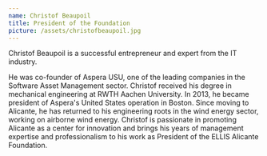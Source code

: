 ```yaml
---
name: Christof Beaupoil
title: President of the Foundation
picture: /assets/christofbeaupoil.jpg
---
```


Christof Beaupoil is a successful entrepreneur and expert from the IT industry.

He was co-founder of Aspera USU, one of the leading companies in the Software Asset Management sector. Christof received his degree in mechanical engineering at RWTH Aachen University. In 2013, he became president of Aspera's United States operation in Boston. Since moving to Alicante, he has returned to his engineering roots in the wind energy sector, working on airborne wind energy. Christof is passionate in promoting Alicante as a center for innovation and brings his years of management expertise and professionalism to his work as President of the ELLIS Alicante Foundation.
